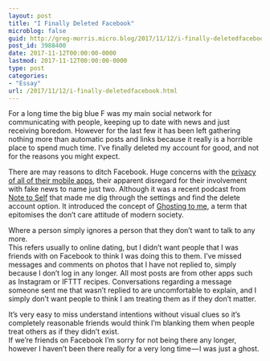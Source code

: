 ```yaml
---
layout: post
title: "I Finally Deleted Facebook"
microblog: false
guid: http://greg-morris.micro.blog/2017/11/12/i-finally-deletedfacebook.html
post_id: 3988400
date: 2017-11-12T00:00:00-0000
lastmod: 2017-11-12T00:00:00-0000
type: post
categories:
- "Essay"
url: /2017/11/12/i-finally-deletedfacebook.html
---
```

<p>For a long time the big blue F was my main social network for communicating with people, keeping up to date with news and just receiving boredom. However for the last few it has been left gathering nothing more than automatic posts and links because it really is a horrible place to spend much time. I’ve finally deleted my account for good, and not for the reasons you might expect.</p><p>There are may reasons to ditch Facebook. Huge concerns with the <a href="https://www.entitymag.com/11-creepy-ways-facebook-spying-right-now/">privacy of all of their mobile apps</a>, their apparent disregard for their involvement with fake news to name just two. Although it was a recent podcast from <a href="http://www.wnyc.org/story/esther-perel-online-dating/">Note to Self</a> that made me dig through the settings and find the delete account option. It introduced the concept of <a href="https://www.urbandictionary.com/define.php?term=Ghosting">Ghosting to me</a>, a term that epitomises the don’t care attitude of modern society.</p><p>Where a person simply ignores a person that they don’t want to talk to any more.<br />This refers usually to online dating, but I didn’t want people that I was friends with on Facebook to think I was doing this to them. I’ve missed messages and comments on photos that I have not replied to, simply because I don’t log in any longer. All most posts are from other apps such as Instagram or IFTTT recipes. Conversations regarding a message someone sent me that wasn’t replied to are uncomfortable to explain, and I simply don’t want people to think I am treating them as if they don’t matter.</p><p>It’s very easy to miss understand intentions without visual clues so it’s completely reasonable friends would think I’m blanking them when people treat others as if they didn’t exist.<br />If we’re friends on Facebook I’m sorry for not being there any longer, however I haven’t been there really for a very long time — I was just a ghost.</p>
